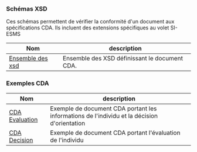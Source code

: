### Schémas XSD

Ces schémas permettent de vérifier la conformité d'un document aux spécifications CDA. Ils incluent des extensions spécifiques au volet SI-ESMS

| Nom  | description |
| --- | --- |
| [Ensemble des xsd](XSD_MS_20240424.zip) | Ensemble des XSD définissant le document CDA. |

### Exemples CDA

| Nom  | description |
| --- | --- |
| [CDA Evaluation](CDA_SI-ESMS_Evaluation.xml) | Exemple de document CDA portant les informations de l'individu et la décision d'orientation|
| [CDA Decision](CDA_SI-ESMS_Decision.xml) | Exemple de document CDA portant l'évaluation de l'individu